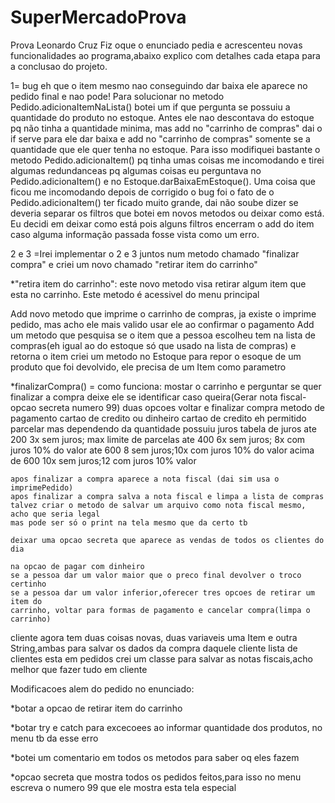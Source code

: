 # SuperMercadoProva
Prova Leonardo Cruz
Fiz oque o enunciado pedia e acrescenteu novas funcionalidades ao programa,abaixo explico com detalhes cada etapa para a conclusao do projeto.

1= bug eh que o item mesmo nao conseguindo dar baixa ele aparece no pedido final e nao pode! 
Para solucionar no metodo Pedido.adicionaItemNaLista() botei um if que pergunta se possuiu a quantidade do produto no estoque.
Antes ele nao descontava do estoque pq não tinha a quantidade minima, mas add no "carrinho de compras" dai o if serve para ele dar
baixa e add no "carrinho de compras" somente se a quantidade que ele quer tenha no estoque. Para isso modifiquei bastante o metodo
Pedido.adicionaItem() pq tinha umas coisas me incomodando e tirei algumas redundanceas pq algumas coisas eu perguntava no Pedido.adicionaItem()
e no Estoque.darBaixaEmEstoque(). Uma coisa que ficou me incomodando depois de corrigido o bug foi o fato de o Pedido.adicionaItem() ter ficado muito
grande, dai não soube dizer se deveria separar os filtros que botei em novos metodos ou deixar como está. Eu decidi em deixar como está pois alguns filtros
encerram o add do item caso alguma informação passada fosse vista como um erro.


2 e 3 =Irei implementar o 2 e 3 juntos num metodo chamado "finalizar compra" e criei um novo chamado "retirar item do carrinho"

*"retira item do carrinho": este novo metodo visa retirar algum item que esta no carrinho. Este metodo é acessivel do menu principal 
 
Add novo metodo que imprime o carrinho de compras, ja existe o imprime pedido, mas acho ele mais valido usar ele ao confirmar o pagamento
Add um metodo que pesquisa se o item que a pessoa escolheu tem na lista de compras(eh igual ao do estoque só que usado na lista de compras) e retorna o item
criei um metodo no Estoque para repor o esoque de um produto que foi devolvido, ele precisa de um Item como parametro

*finalizarCompra() = como funciona:
    mostar o carrinho e perguntar se quer finalizar a compra
 deixe ele se identificar caso queira(Gerar nota fiscal-opcao secreta numero 99)
    duas opcoes voltar e finalizar compra
    metodo de pagamento 
    cartao de credito ou dinheiro
    cartao de credito eh permitido parcelar mas dependendo da quantidade possuiu juros
    tabela de juros
    ate 200 3x sem juros; max limite de parcelas
    ate 400 6x sem juros; 8x com juros 10% do valor 
    ate 600 8 sem juros;10x com juros 10% do valor
    acima de 600 10x sem juros;12 com juros 10% valor

    apos finalizar a compra aparece a nota fiscal (dai sim usa o imprimePedido)
    apos finalizar a compra salva a nota fiscal e limpa a lista de compras
    talvez criar o metodo de salvar um arquivo como nota fiscal mesmo, acho que seria legal
    mas pode ser só o print na tela mesmo que da certo tb 

    deixar uma opcao secreta que aparece as vendas de todos os clientes do dia

    na opcao de pagar com dinheiro
    se a pessoa dar um valor maior que o preco final devolver o troco certinho
    se a pessoa dar um valor inferior,oferecer tres opcoes de retirar um item do
    carrinho, voltar para formas de pagamento e cancelar compra(limpa o carrinho)

cliente agora tem duas coisas novas, duas variaveis uma Item e outra String,ambas para salvar
os dados da compra daquele cliente lista de clientes esta em pedidos
crei um classe para salvar as notas fiscais,acho melhor que fazer tudo em cliente



Modificacoes alem do pedido no enunciado:

*botar a opcao de retirar item do carrinho

*botar try e catch para excecoees ao informar 
quantidade dos produtos, no menu tb da esse erro

*botei um comentario em todos os metodos para saber oq eles fazem 

*opcao secreta que mostra todos os pedidos feitos,para isso no menu escreva o 
numero 99 que ele mostra esta tela especial




